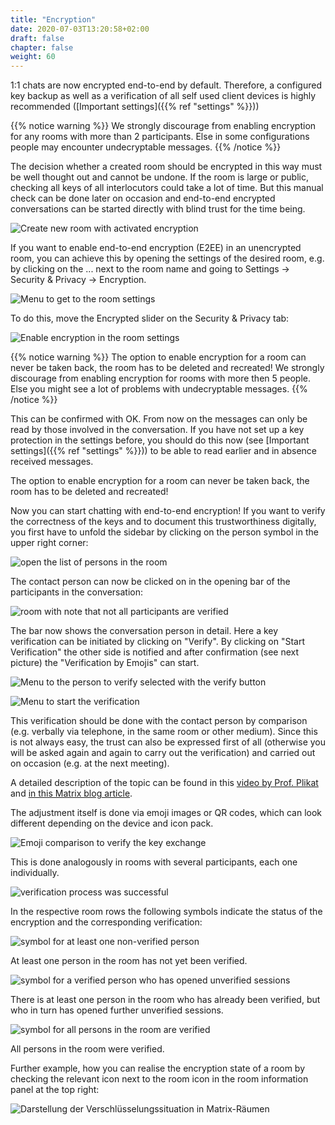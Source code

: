 ```yaml
---
title: "Encryption"
date: 2020-07-03T13:20:58+02:00
draft: false
chapter: false
weight: 60
---
```


1:1 chats are now encrypted end-to-end by default. Therefore, a configured key backup as well as a verification of all self used client devices is highly recommended ([Important settings]({{% ref "settings" %}}))

{{% notice warning %}}
We strongly discourage from enabling encryption for any rooms with more than 2 participants. Else in some configurations people may encounter undecryptable messages.
{{% /notice %}}

The decision whether a created room should be encrypted in this way must be well thought out and cannot be undone. If the room is large or public, checking all keys of all interlocutors could take a lot of time. But this manual check can be done later on occasion and end-to-end encrypted conversations can be started directly with blind trust for the time being.

![Create new room with activated encryption](/images/01_Create-Room-wE2E_en.png)

If you want to enable end-to-end encryption (E2EE) in an unencrypted room, you can achieve this by opening the settings of the desired room, e.g. by clicking on the ... next to the room name and going to Settings -> Security&nbsp;&&nbsp;Privacy -> Encryption.

![Menu to get to the room settings](/images/02_Roomsettings_en.png)

To do this, move the Encrypted slider on the Security & Privacy tab:

![Enable encryption in the room settings](/images/03_Roome2e_en.png)

{{% notice warning %}}
The option to enable encryption for a room can never be taken back, the room has to be deleted and recreated!
We strongly discourage from enabling encryption for rooms with more then 5 people. Else you might see a lot of problems with undecryptable messages.
{{% /notice %}}

This can be confirmed with OK. From now on the messages can only be read by those involved in the conversation. If you have not set up a key protection in the settings before, you should do this now (see [Important settings]({{% ref "settings" %}})) to be able to read earlier and in absence received messages.

The option to enable encryption for a room can never be taken back, the room has to be deleted and recreated!

Now you can start chatting with end-to-end encryption! If you want to verify the correctness of the keys and to document this trustworthiness digitally, you first have to unfold the sidebar by clicking on the person symbol in the upper right corner:

![open the list of persons in the room](/images/04_RoomPeople_en.png)

The contact person can now be clicked on in the opening bar of the participants in the conversation:

![room with note that not all participants are verified](/images/05_People-Unverified_en.png)

The bar now shows the conversation person in detail. Here a key verification can be initiated by clicking on "Verify". By clicking on "Start Verification" the other side is notified and after confirmation (see next picture) the "Verification by Emojis" can start.

![Menu to the person to verify selected with the verify button](/images/06_E2EE_Verify_en.png)

![Menu to start the verification](/images/07_E2EE_Accept_en.png)

This verification should be done with the contact person by comparison (e.g. verbally via telephone, in the same room or other medium). Since this is not always easy, the trust can also be expressed first of all (otherwise you will be asked again and again to carry out the verification) and carried out on occasion (e.g. at the next meeting).

A detailed description of the topic can be found in this [video by Prof. Plikat](https://invidious.ggc-project.de/VOxfa6dqXSk) and [in this Matrix blog article](https://blog.riot.im/e2e-encryption-by-default-cross-signing-is-here).

The adjustment itself is done via emoji images or QR codes, which can look different depending on the device and icon pack. 

![Emoji comparison to verify the key exchange](/images/16_E2EE_en.png)

This is done analogously in rooms with several participants, each one individually. 

![verification process was successful](/images/08_Verified_en.png)

In the respective room rows the following symbols indicate the status of the encryption and the corresponding verification:

![symbol for at least one non-verified person](/images/gray.png)

At least one person in the room has not yet been verified.

![symbol for a verified person who has opened unverified sessions](/images/unverified.png)

There is at least one person in the room who has already been verified, but who in turn has opened further unverified sessions. 

![symbol for all persons in the room are verified](/images/green.png)

All persons in the room were verified.

Further example, how you can realise the encryption state of a room by checking the relevant icon next to the room icon in the room information panel at the top right:

![Darstellung der Verschlüsselungssituation in Matrix-Räumen](/images/room_security_status_en.png)
